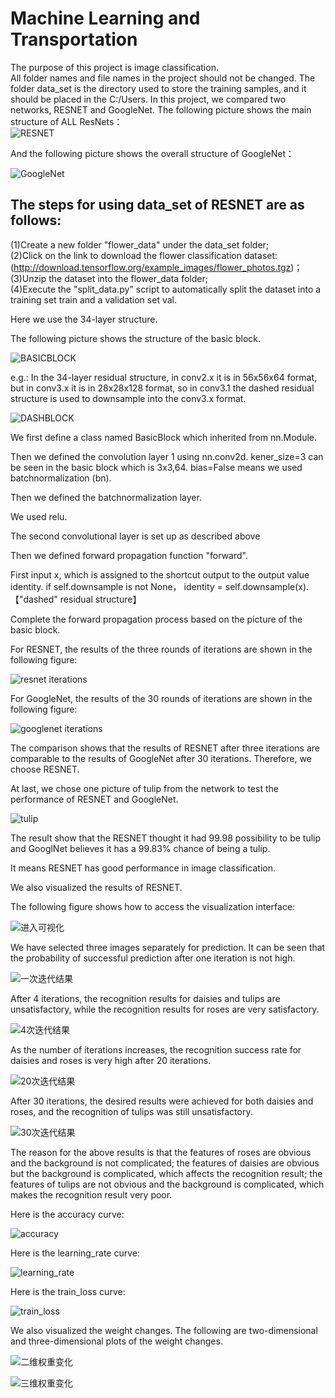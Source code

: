 # Machine Learning and Transportation
The purpose of this project is image classification.  
All folder names and file names in the project should not be changed. The folder data_set is the directory used to store the training samples, and it should be placed in the C:/Users. 
In this project, we compared two networks, RESNET and GoogleNet. The following picture shows the main structure of ALL ResNets：  
![RESNET](https://raw.githubusercontent.com/fujunpeng/machine_learning_and_transportation_2020_project2/main/resnet34/RESNET.png)   

And the following picture shows the overall structure of GoogleNet：

![GoogleNet](https://raw.githubusercontent.com/fujunpeng/machine_learning_and_transportation_2020_project2/main/figure/GoogleNet.png)



The steps for using data_set of RESNET are as follows:
------------------------
(1)Create a new folder "flower_data" under the data_set folder;  
(2)Click on the link to download the flower classification dataset:(http://download.tensorflow.org/example_images/flower_photos.tgz)；  
(3)Unzip the dataset into the flower_data folder;  
(4)Execute the "split_data.py" script to automatically split the dataset into a training set train and a validation set val.  

Here we use the 34-layer structure.

The following picture shows the structure of the basic block.

![BASICBLOCK](https://raw.githubusercontent.com/fujunpeng/machine_learning_and_transportation_2020_project2/main/resnet34/BASICBLOCK.png)

e.g.: In the 34-layer residual structure, in conv2.x it is in 56x56x64  format, but in conv3.x it is in 28x28x128 format, so in conv3.1 the  dashed residual structure is used to downsample into the conv3.x format.

![DASHBLOCK](https://raw.githubusercontent.com/fujunpeng/machine_learning_and_transportation_2020_project2/main/resnet34/DASHBLOCK.png)

We first define a class named BasicBlock which inherited from nn.Module.

Then we defined the convolution layer 1 using nn.conv2d. kener_size=3  can be seen in the basic block which is 3x3,64. bias=False means we used batchnormalization (bn). 

Then we defined the batchnormalization layer.

We used relu. 

The second convolutional layer is set up as described above 

Then we defined forward propagation function "forward". 

First input x, which is assigned to the shortcut output to the output value identity. 
if self.downsample is not None， identity = self.downsample(x). 【"dashed" residual structure】

Complete the forward propagation process based on the picture of the basic block.

For RESNET, the results of the three rounds of iterations are shown in the following figure:

![resnet iterations](https://raw.githubusercontent.com/fujunpeng/machine_learning_and_transportation_2020_project2/main/figure/resnet%20iterations.png)

For GoogleNet, the results of the 30 rounds of iterations are shown in the following figure:

![googlenet iterations](https://raw.githubusercontent.com/fujunpeng/machine_learning_and_transportation_2020_project2/main/figure/googlenet%20iterations.png)

The comparison shows that the results of RESNET after three iterations are comparable to the results of GoogleNet after 30 iterations. Therefore, we choose RESNET.

At last, we chose one picture of tulip from the network to test the performance of RESNET and GoogleNet.

![tulip](https://raw.githubusercontent.com/fujunpeng/machine_learning_and_transportation_2020_project2/main/resnet34/tulip.jpg)

The result show that the RESNET thought it had 99.98 possibility to be tulip and GooglNet believes it has a 99.83% chance of being a tulip.

 It means RESNET has good performance in image classification.

We also visualized the results of RESNET.

The following figure shows how to access the visualization interface:

![进入可视化](https://github.com/fujunpeng/machine_learning_and_transportation_2020_project2/blob/main/figure/Visualization.png)



We have selected three images separately for prediction. It can be seen that the probability of successful prediction after one iteration is not high.

![一次迭代结果](https://raw.githubusercontent.com/fujunpeng/machine_learning_and_transportation_2020_project2/main/figure/1%20iterations.png)

After 4 iterations, the recognition results for daisies and tulips are unsatisfactory, while the recognition results for roses are very satisfactory.

![4次迭代结果](https://raw.githubusercontent.com/fujunpeng/machine_learning_and_transportation_2020_project2/main/figure/4%20iterations.png)



As the number of iterations increases, the recognition success rate for daisies and roses is very high after 20 iterations.

![20次迭代结果](https://raw.githubusercontent.com/fujunpeng/machine_learning_and_transportation_2020_project2/main/figure/20%20iterations.png)

After 30 iterations, the desired results were achieved for both daisies and roses, and the recognition of tulips was still unsatisfactory.

![30次迭代结果](https://raw.githubusercontent.com/fujunpeng/machine_learning_and_transportation_2020_project2/main/figure/30%20iterations.png)

The reason for the above results is that the features of roses are obvious and the background is not complicated; the features of daisies are obvious but the background is complicated, which affects the recognition result; the features of tulips are not obvious and the background is complicated, which makes the recognition result very poor. 

Here is the accuracy curve:

![accuracy](https://raw.githubusercontent.com/fujunpeng/machine_learning_and_transportation_2020_project2/main/figure/accuracy.png)

Here is the learning_rate curve:

![learning_rate](https://raw.githubusercontent.com/fujunpeng/machine_learning_and_transportation_2020_project2/main/figure/learning_rate.png)

Here is the train_loss curve:

![train_loss](https://raw.githubusercontent.com/fujunpeng/machine_learning_and_transportation_2020_project2/main/figure/train_loss.png)

We also visualized the weight changes. The following are two-dimensional and three-dimensional plots of the weight changes.

![二维权重变化](https://raw.githubusercontent.com/fujunpeng/machine_learning_and_transportation_2020_project2/main/figure/Two-dimensional.png)

![三维权重变化](https://raw.githubusercontent.com/fujunpeng/machine_learning_and_transportation_2020_project2/main/figure/Three-dimensional.png)
